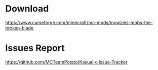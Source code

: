 # Download
https://www.curseforge.com/minecraft/mc-mods/mowzies-mobs-the-broken-blade
# Issues Report
https://github.com/MCTeamPotato/Kasualix-Issue-Tracker
